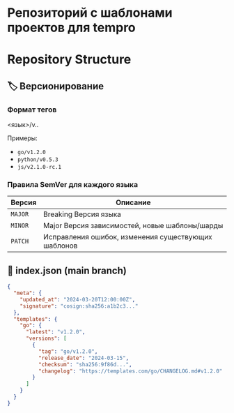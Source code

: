 # Репозиторий с шаблонами проектов для tempro
# Repository Structure

## 🏷 Версионирование

### Формат тегов
<язык>/v<MAJOR>.<MINOR>.<PATCH>

Примеры:
- `go/v1.2.0`
- `python/v0.5.3`
- `js/v2.1.0-rc.1`

### Правила SemVer для каждого языка
| Версия    | Описание                          |
|-----------|-----------------------------------|
| `MAJOR`   | Breaking Версия языка                 |
| `MINOR`   | Major Версия зависимостей, новые шаблоны/шарды            |
| `PATCH`   | Исправления ошибок, изменения существующих шаблонов                |

## 📄 index.json (main branch)
```json
{
  "meta": {
    "updated_at": "2024-03-20T12:00:00Z",
    "signature": "cosign:sha256:a1b2c3..."
  },
  "templates": {
    "go": {
      "latest": "v1.2.0",
      "versions": [
        {
          "tag": "go/v1.2.0",
          "release_date": "2024-03-15",
          "checksum": "sha256:9f86d...",
          "changelog": "https://templates.com/go/CHANGELOG.md#v1.2.0"
        }
      ]
    }
  }
}
```
